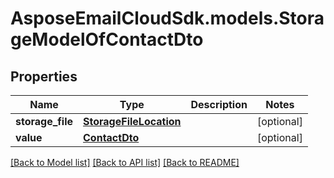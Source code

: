 # AsposeEmailCloudSdk.models.StorageModelOfContactDto
## Properties
Name | Type | Description | Notes
------------ | ------------- | ------------- | -------------
**storage_file** | [**StorageFileLocation**](StorageFileLocation.md) |  | [optional] 
**value** | [**ContactDto**](ContactDto.md) |  | [optional] 



[[Back to Model list]](README.md#documentation-for-models) [[Back to API list]](README.md#documentation-for-api-endpoints) [[Back to README]](README.md)


